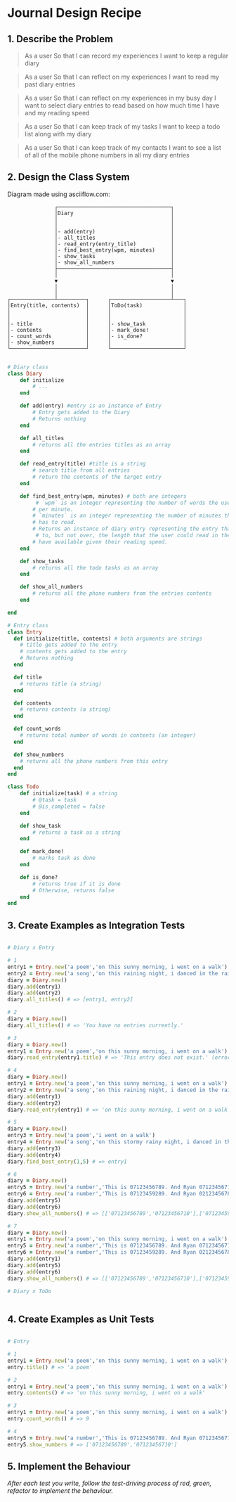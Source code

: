 # Journal Design Recipe

## 1. Describe the Problem

> As a user
> So that I can record my experiences
> I want to keep a regular diary

> As a user
> So that I can reflect on my experiences
> I want to read my past diary entries

> As a user
> So that I can reflect on my experiences in my busy day
> I want to select diary entries to read based on how much time I have and my reading speed

> As a user
> So that I can keep track of my tasks
> I want to keep a todo list along with my diary

> As a user
> So that I can keep track of my contacts
> I want to see a list of all of the mobile phone numbers in all my diary entries

## 2. Design the Class System

Diagram made using asciiflow.com:

```
               ┌────────────────────────────────────┐
               │Diary                               │
               │                                    │
               │                                    │
               │- add(entry)                        │
               │- all_titles                        │
               │- read_entry(entry_title)           │
               │- find_best_entry(wpm, minutes)     │
               │- show_tasks                        │
               │- show_all_numbers                  │
               ├────────────────────────────────────┤
               │                                    │
               ▼                                    ▼
               │                                    │
               │                                    │
┌──────────────┴─────────┐      ┌───────────────────┴───┐
│Entry(title, contents)  │      │ToDo(task)             │
│                        │      │                       │
│                        │      │                       │
│- title                 │      │- show_task            │
│- contents              │      │- mark_done!           │
│- count_words           │      │- is_done?             │
│- show_numbers          │      │                       │
└────────────────────────┘      └───────────────────────┘
```

```ruby

# Diary class
class Diary
    def initialize
        # ...
    end

    def add(entry) #entry is an instance of Entry
        # Entry gets added to the Diary
        # Returns nothing
    end

    def all_titles
        # returns all the entries titles as an array
    end

    def read_entry(title) #title is a string
        # search title from all entries
        # return the contents of the target entry
    end

    def find_best_entry(wpm, minutes) # both are integers
         # `wpm` is an integer representing the number of words the user can read
        # per minute.
        # `minutes` is an integer representing the number of minutes the user
        # has to read.
        # Returns an instance of diary entry representing the entry that is closest 
         # to, but not over, the length that the user could read in the minutes they
        # have available given their reading speed.
    end

    def show_tasks
        # returns all the todo tasks as an array
    end

    def show_all_numbers
        # returns all the phone numbers from the entries contents
    end

end

# Entry class
class Entry 
  def initialize(title, contents) # both arguments are strings
    # title gets added to the entry
    # contents gets added to the entry
    # Returns nothing
  end

  def title
    # returns title (a string)
  end

  def contents
    # returns contents (a string)
  end

  def count_words
    # returns total number of words in contents (an integer)
  end

  def show_numbers
    # returns all the phone numbers from this entry
  end
end

class Todo
    def initialize(task) # a string
        # @task = task
        # @is_completed = false
    end

    def show_task
        # returns a task as a string
    end

    def mark_done!
        # marks task as done
    end

    def is_done?
        # returns true if it is done
        # Otherwise, returns false
    end
end

```

## 3. Create Examples as Integration Tests

```ruby

# Diary x Entry

# 1 
entry1 = Entry.new('a poem','on this sunny morning, i went on a walk')
entry2 = Entry.new('a song','on this raining night, i danced in the rain')
diary = Diary.new()
diary.add(entry1)
diary.add(entry2)
diary.all_titles() # => [entry1, entry2]

# 2
diary = Diary.new()
diary.all_titles() # => 'You have no entries currently.'

# 3
diary = Diary.new()
entry1 = Entry.new('a poem','on this sunny morning, i went on a walk')
diary.read_entry(entry1.title) # => 'This entry does not exist.' (error message)

# 4
diary = Diary.new()
entry1 = Entry.new('a poem','on this sunny morning, i went on a walk')
entry2 = Entry.new('a song','on this raining night, i danced in the rain')
diary.add(entry1)
diary.add(entry2)
diary.read_entry(entry1) # => 'on this sunny morning, i went on a walk'

# 5
diary = Diary.new()
entry3 = Entry.new('a poem','i went on a walk')
entry4 = Entry.new('a song','on this stormy rainy night, i danced in the rain')
diary.add(entry3)
diary.add(entry4)
diary.find_best_entry(1,5) # => entry1

# 6
diary = Diary.new()
entry5 = Entry.new('a number','This is 07123456789. And Ryan 07123456710')
entry6 = Entry.new('a number','This is 07123459289. And Ryan 0212345678')
diary.add(entry5)
diary.add(entry6)
diary.show_all_numbers() # => [['07123456789','07123456710'],['07123459289','0212345678']]

# 7
diary = Diary.new()
entry1 = Entry.new('a poem','on this sunny morning, i went on a walk')
entry5 = Entry.new('a number','This is 07123456789. And Ryan 07123456710')
entry6 = Entry.new('a number','This is 07123459289. And Ryan 0212345678')
diary.add(entry1)
diary.add(entry5)
diary.add(entry6)
diary.show_all_numbers() # => [['07123456789','07123456710'],['07123459289','0212345678']]

# Diary x ToDo



```

## 4. Create Examples as Unit Tests

```ruby

# Entry

# 1 
entry1 = Entry.new('a poem','on this sunny morning, i went on a walk')
entry.title() # => 'a poem'

# 2
entry1 = Entry.new('a poem','on this sunny morning, i went on a walk')
entry.contents() # => 'on this sunny morning, i went on a walk'

# 3
entry1 = Entry.new('a poem','on this sunny morning, i went on a walk')
entry.count_words() # => 9

# 4
entry5 = Entry.new('a number','This is 07123456789. And Ryan 07123456710')
entry5.show_numbers # => ['07123456789','07123456710']
```

## 5. Implement the Behaviour
_After each test you write, follow the test-driving process of red, green, refactor to implement the behaviour._